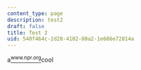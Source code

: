 ```yaml
---
content_type: page
description: test2
draft: false
title: Test 2
uid: 540f464c-2d28-4102-80a2-1e686e72814a
---
```

a[<sup>www.npr.org</sup>](www.npr.org)cool